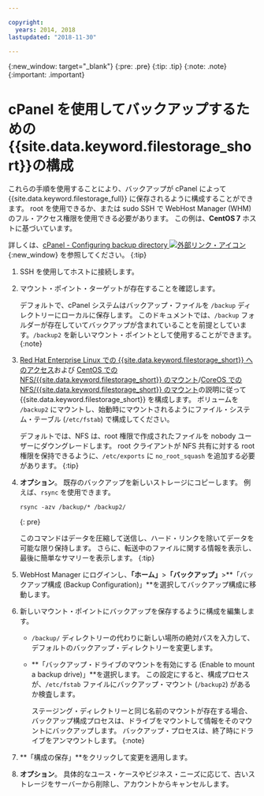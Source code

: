 ```yaml
---

copyright:
  years: 2014, 2018
lastupdated: "2018-11-30"

---
```

{:new_window: target="_blank"}
{:pre: .pre}
{:tip: .tip}
{:note: .note}
{:important: .important}

# cPanel を使用してバックアップするための{{site.data.keyword.filestorage_short}}の構成

これらの手順を使用することにより、バックアップが cPanel によって {{site.data.keyword.filestorage_full}} に保存されるように構成することができます。 root を使用できるか、または sudo SSH で WebHost Manager (WHM) のフル・アクセス権限を使用できる必要があります。 この例は、**CentOS 7** ホストに基づいています。

詳しくは、[cPanel - Configuring backup directory ![外部リンク・アイコン](../../icons/launch-glyph.svg "外部リンク・アイコン")](https://docs.cpanel.net/display/68Docs/Backup+Configuration#BackupConfiguration-ConfigureBackupDirectory){:new_window} を参照してください。
{:tip}

1. SSH を使用してホストに接続します。
2. マウント・ポイント・ターゲットが存在することを確認します。 <br />

   デフォルトで、cPanel システムはバックアップ・ファイルを `/backup` ディレクトリーにローカルに保存します。 このドキュメントでは、`/backup` フォルダーが存在していてバックアップが含まれていることを前提としています。`/backup2` を新しいマウント・ポイントとして使用することができます。
   {:note}

3. [Red Hat Enterprise Linux での {{site.data.keyword.filestorage_short}} へのアクセス](accessing-file-storage-linux.html)および [CentOS での NFS/{{site.data.keyword.filestorage_short}} のマウント](mounting-nsf-file-storage.html)/[CoreOS での NFS/{{site.data.keyword.filestorage_short}} のマウント](mounting-storage-coreos.html)の説明に従って {{site.data.keyword.filestorage_short}} を構成します。 ボリュームを `/backup2` にマウントし、始動時にマウントされるようにファイル・システム・テーブル (`/etc/fstab`) で構成してください。 <br />

   デフォルトでは、NFS は、root 権限で作成されたファイルを nobody ユーザーにダウングレードします。 root クライアントが NFS 共有に対する root 権限を保持できるように、`/etc/exports` に `no_root_squash` を追加する必要があります。
   {:tip}

4. **オプション**。 既存のバックアップを新しいストレージにコピーします。 例えば、`rsync` を使用できます。
   ```
   rsync -azv /backup/* /backup2/
   ```
   {: pre}

    このコマンドはデータを圧縮して送信し、ハード・リンクを除いてデータを可能な限り保持します。 さらに、転送中のファイルに関する情報を表示し、最後に簡単なサマリーを表示します。
    {:tip}

5. WebHost Manager にログインし、**「ホーム」**>**「バックアップ」**>**「バックアップ構成 (Backup Configuration)」**を選択してバックアップ構成に移動します。

6. 新しいマウント・ポイントにバックアップを保存するように構成を編集します。
    - `/backup/` ディレクトリーの代わりに新しい場所の絶対パスを入力して、デフォルトのバックアップ・ディレクトリーを変更します。
    - **「バックアップ・ドライブのマウントを有効にする (Enable to mount a backup drive)」**を選択します。 この設定にすると、構成プロセスが、`/etc/fstab` ファイルにバックアップ・マウント (`/backup2`) があるか検査します。 <br />

      ステージング・ディレクトリーと同じ名前のマウントが存在する場合、バックアップ構成プロセスは、ドライブをマウントして情報をそのマウントにバックアップします。 バックアップ・プロセスは、終了時にドライブをアンマウントします。
      {:note}
7. **「構成の保存」**をクリックして変更を適用します。
8. **オプション**。 具体的なユース・ケースやビジネス・ニーズに応じて、古いストレージをサーバーから削除し、アカウントからキャンセルします。
